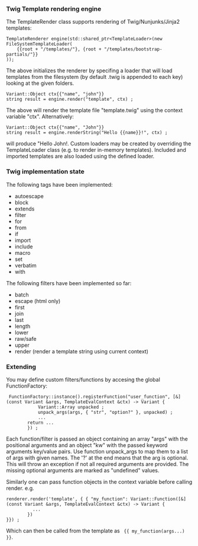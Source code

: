 ### Twig Template rendering engine

The TemplateRender class supports rendering of Twig/Nunjunks/Jinja2 templates:

```
TemplateRenderer engine(std::shared_ptr<TemplateLoader>(new FileSystemTemplateLoader(
    {{root + "/templates/"}, {root + "/templates/bootstrap-partials/"}}
));
```
The above initializes the renderer by specifing a loader that will load templates from the filesystem (by default .twig is appended
to each key) looking at the given folders.
```
Variant::Object ctx{{"name", "john"}}
string result = engine.render("template", ctx) ;
```
The above will render the template file "template.twig" using the context variable "ctx".
Alternatively:
```
Variant::Object ctx{{"name", "John"}}
string result = engine.renderString("Hello {{name}}!", ctx) ;
```
will produce "Hello John!.
Custom loaders may be created by overriding the TemplateLoader class (e.g. to render in-memory templates). Included and imported templates are also loaded using the defined loader.

### Twig implementation state

The following tags have been implemented:
  - autoescape
  - block
  - extends
  - filter
  - for
  - from
  - if
  - import
  - include
  - macro
  - set
  - verbatim
  - with
  
The following filters have been implemented so far:
   - batch
   - escape (html only)
   - first
   - join
   - last
   - length
   - lower
   - raw/safe
   - upper 
   - render (render a template string using current context)
   
### Extending

You may define custom filters/functions by accesing the global FunctionFactory:
```
 FunctionFactory::instance().registerFunction("user_function", [&](const Variant &args, TemplateEvalContext &ctx) -> Variant {
            Variant::Array unpacked ;
            unpack_args(args, { "str", "option?" }, unpacked) ;
            ...
	    return ...
        }) ;
```
Each function/filter is passed an object containing an array "args" with the positional arguments and an object "kw" with the passed keyword arguments key/value pairs. Use function unpack_args to map them to a list of args with given names. The '?' at the end means that the arg is optional. This will throw an exception if not all required arguments are provided. The missing optional arguments are marked as "undefined" values.

Similarly one can pass function objects in the context variable before calling render. e.g.
```
renderer.render('template', { { "my_function": Variant::Function([&](const Variant &args, TemplateEvalContext &ctx) -> Variant {
          ...
        }) 
}}) ;
```
Which can then be called from the template as ``` {{ my_function(args...) }}```.
